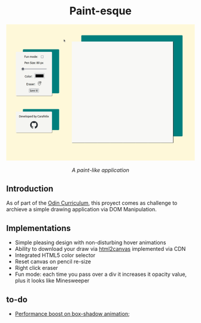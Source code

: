 <div align="center"> 
<h1>Paint-esque</h1>
<img src="./src/gif/realhero.gif" width="750">
<p><em>A paint-like application</em></p>
</div>

## Introduction

As of part of the [Odin Curriculum](https://www.theodinproject.com/lessons/foundations-etch-a-sketch), this proyect comes as challenge to archieve a simple drawing application via DOM Manipulation.

## Implementations

- Simple pleasing design with non-disturbing hover animations
- Ability to download your draw via [html2canvas](https://github.com/niklasvh/html2canvas) implemented via CDN
- Integrated HTML5 color selector
- Reset canvas on pencil re-size
- Right click eraser
- Fun mode: each time you pass over a div it increases it opacity value, plus it looks like Minesweeper

## to-do 
- [Performance boost on box-shadow animation](https://tobiasahlin.com/blog/how-to-animate-box-shadow/);


